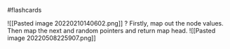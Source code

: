 #flashcards 

![[Pasted image 20220210140602.png]]
?
Firstly, map out the node values. Then map the next and random pointers and return map head.
![[Pasted image 20220508225907.png]]